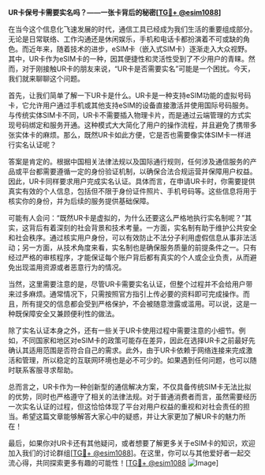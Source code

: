 **UR卡保号卡需要实名吗？——一张卡背后的秘密[[TG💪+ @esim1088](https://t.me/s/esim1088)]**

在当今这个信息化飞速发展的时代，通信工具已经成为我们生活的重要组成部分。无论是日常联络、工作沟通还是休闲娱乐，手机和电话卡都扮演着不可或缺的角色。而近年来，随着技术的进步，eSIM卡（嵌入式SIM卡）逐渐走入大众视野。其中，UR卡作为eSIM卡的一种，因其便捷性和灵活性受到了不少用户的青睐。然而，对于刚接触UR卡的朋友来说，“UR卡是否需要实名”可能是一个困扰。今天，我们就来聊聊这个问题。

首先，让我们简单了解一下UR卡是什么。UR卡是一种支持eSIM功能的虚拟号码卡，它允许用户通过手机或其他支持eSIM的设备直接激活并使用国际号码服务。与传统实体SIM卡不同，UR卡不需要插入物理卡片，而是通过云端管理的方式实现号码绑定和服务开通。这种模式大大简化了用户的操作流程，并且避免了携带多张实体卡的麻烦。那么，既然UR卡如此方便，它是否也需要像实体SIM卡一样进行实名认证呢？

答案是肯定的。根据中国相关法律法规以及国际通行规则，任何涉及通信服务的产品或平台都需要遵循一定的身份验证机制，以确保合法合规运营并保障用户权益。因此，UR卡同样要求用户完成实名认证。具体而言，在申请UR卡时，你需要提供真实有效的个人信息，包括但不限于身份证件照片、手机号码等。这些信息将用于核实你的身份，并为后续的服务提供基础保障。

可能有人会问：“既然UR卡是虚拟的，为什么还要这么严格地执行实名制呢？”其实，这背后有着深刻的社会背景和技术考量。一方面，实名制有助于维护公共安全和社会秩序。通过核实用户身份，可以有效防止不法分子利用虚假信息从事非法活动；另一方面，从技术角度来看，实名制也是确保服务质量的前提条件之一。只有经过严格的审核程序，才能保证每个账户背后都有真实的个人或企业负责，从而避免出现滥用资源或者恶意行为的情况。

当然，这里需要注意的是，尽管UR卡需要实名认证，但整个过程并不会给用户带来过多麻烦。通常情况下，只需按照官方指引上传必要的资料即可完成操作。而且，所有提交的信息都会受到严格保护，不会被随意泄露或滥用。可以说，这是一种既保障安全又兼顾便利性的做法。

除了实名认证本身之外，还有一些关于UR卡使用过程中需要注意的小细节。例如，不同国家和地区对eSIM卡的政策可能存在差异，因此在选择UR卡之前最好先确认其适用范围是否符合自己的需求。此外，由于UR卡依赖于网络连接来完成激活和管理，所以稳定的互联网环境也是必不可少的。如果遇到任何问题，也可以随时联系客服寻求帮助。

总而言之，UR卡作为一种创新型的通信解决方案，不仅具备传统SIM卡无法比拟的优势，同时也严格遵守了相关的法律法规。对于普通消费者而言，虽然需要经历一次实名认证的过程，但这恰恰体现了平台对用户权益的重视和对社会责任的担当。希望这篇文章能够解答大家心中的疑惑，并让大家更加了解UR卡的魅力所在！

最后，如果你对UR卡还有其他疑问，或者想要了解更多关于eSIM卡的知识，欢迎加入我们的讨论群组[[TG💪+ @esim1088](https://t.me/s/esim1088)]。在这里，你可以与其他爱好者一起交流心得，共同探索更多有趣的可能性！[[TG💪+ @esim1088](https://t.me/s/esim1088) ![Image](https://i.postimg.cc/4NQfJmqS/Snipaste-2025-05-13-00-14-12.png)]